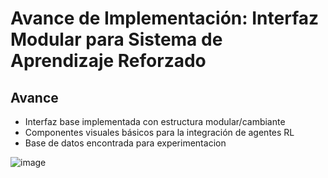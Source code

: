 # Avance de Implementación: Interfaz Modular para Sistema de Aprendizaje Reforzado

## Avance

- Interfaz base implementada con estructura modular/cambiante
- Componentes visuales básicos para la integración de agentes RL
- Base de datos encontrada para experimentacion

![image](https://github.com/user-attachments/assets/168f186b-bd81-4012-b9a7-995ed797d898)

